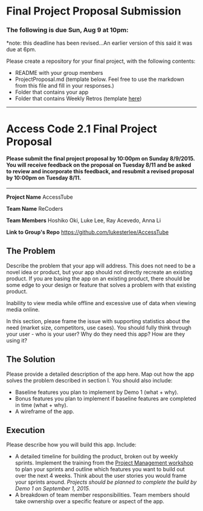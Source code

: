 # Final Project Proposal Submission  

### The following is due Sun, Aug 9 at 10pm:  
*note: this deadline has been revised...An earlier version of this said it was due at 6pm.
  
Please create a repository for your final project, with the following contents:  
  *  README with your group members  
  *  ProjectProposal.md (template below. Feel free to use the markdown from this file and fill in your responses.) 
  *  Folder that contains your app  
  *  Folder that contains Weekly Retros (template [here](WeeklyRetroTemplate.md))  


---

# Access Code 2.1 Final Project Proposal

#### Please submit the final project proposal by 10:00pm on Sunday 8/9/2015. You will receive feedback on the proposal on Tuesday 8/11 and be asked to review and incorporate this feedback, and resubmit a revised proposal by 10:00pm on Tuesday 8/11.
---

**Project Name**  AccessTube

**Team Name**  ReCoders

**Team Members**  Hoshiko Oki, Luke Lee, Ray Acevedo, Anna Li

**Link to Group's Repo** https://github.com/lukesterlee/AccessTube

## The Problem 
Describe the problem that your app will address. This does not need to be a novel idea or product, but your app should not directly recreate an existing product. If you are basing the app on an existing product, there should be some edge to your design or feature that solves a problem with that existing product. 

Inability to view media while offline and excessive use of data when viewing media online.



In this section, please frame the issue with supporting statistics about the need (market size, competitors, use cases). You should fully think through your user - who is your user? Why do they need this app? How are they using it?   

## The Solution 
Please provide a detailed description of the app here. Map out how the app solves the problem described in section I. You should also include:
  *  Baseline features you plan to implement by Demo 1 (what + why).
  *  Bonus features you plan to implement if baseline features are completed in time (what + why).
  *  A wireframe of the app. 

## Execution
Please describe how you will build this app. Include: 
  *  A detailed timeline for building the product, broken out by weekly sprints. Implement the training from the [Project Management workshop](https://github.com/accesscode-2-1/unit-3/blob/master/lessons/16_ProjectManagement.md) to plan your sprints and outline which features you want to build out over the next 4 weeks. Think about the user stories you would frame your sprints around. *Projects should be planned to complete the build by Demo 1 on September 1, 2015.*  
  *  A breakdown of team member responsibilities. Team members should take ownership over a specific feature or aspect of the app.   



